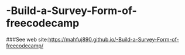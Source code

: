 # -Build-a-Survey-Form-of-freecodecamp
###See web site:https://mahfuj890.github.io/-Build-a-Survey-Form-of-freecodecamp/
